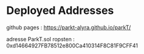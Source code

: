 # Deployed Addresses

github pages : https://parkt-alyra.github.io/parkT/

adresse ParkT.sol ropsten : 0xd14664927FB78512e800Ca410314F8C81F9CFF41 